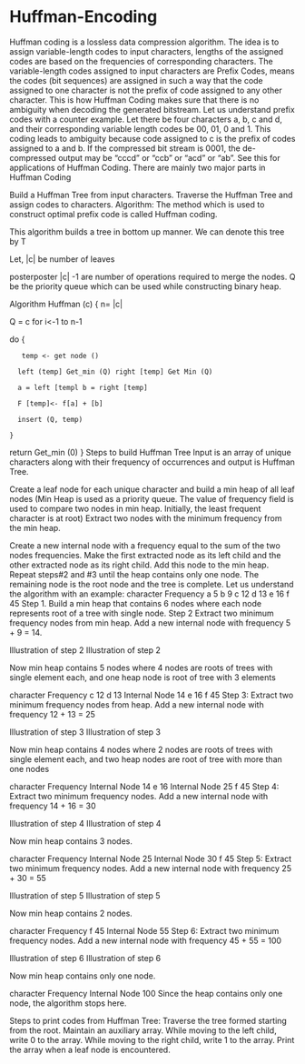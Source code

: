 # Huffman-Encoding

Huffman coding is a lossless data compression algorithm. The idea is to assign variable-length codes to input characters, lengths of the assigned codes are based on the frequencies of corresponding characters. 
The variable-length codes assigned to input characters are Prefix Codes, means the codes (bit sequences) are assigned in such a way that the code assigned to one character is not the prefix of code assigned to any other character. This is how Huffman Coding makes sure that there is no ambiguity when decoding the generated bitstream. 
Let us understand prefix codes with a counter example. Let there be four characters a, b, c and d, and their corresponding variable length codes be 00, 01, 0 and 1. This coding leads to ambiguity because code assigned to c is the prefix of codes assigned to a and b. If the compressed bit stream is 0001, the de-compressed output may be “cccd” or “ccb” or “acd” or “ab”.
See this for applications of Huffman Coding. 
There are mainly two major parts in Huffman Coding

Build a Huffman Tree from input characters.
Traverse the Huffman Tree and assign codes to characters.
Algorithm:
The method which is used to construct optimal prefix code is called Huffman coding.

 This algorithm builds a tree in bottom up manner. We can denote this tree by T

Let, |c| be number of leaves

posterposter 
|c| -1 are number of operations required to merge the nodes. Q be the priority queue which can be used while constructing binary heap.

Algorithm Huffman (c)
{
   n= |c| 

   Q = c 
   for i<-1 to n-1

   do
   {

       temp <- get node ()

      left (temp] Get_min (Q) right [temp] Get Min (Q)

      a = left [templ b = right [temp]

      F [temp]<- f[a] + [b]

      insert (Q, temp)

    }

return Get_min (0)
}
Steps to build Huffman Tree
Input is an array of unique characters along with their frequency of occurrences and output is Huffman Tree. 

Create a leaf node for each unique character and build a min heap of all leaf nodes (Min Heap is used as a priority queue. The value of frequency field is used to compare two nodes in min heap. Initially, the least frequent character is at root)
Extract two nodes with the minimum frequency from the min heap.
 
Create a new internal node with a frequency equal to the sum of the two nodes frequencies. Make the first extracted node as its left child and the other extracted node as its right child. Add this node to the min heap.
Repeat steps#2 and #3 until the heap contains only one node. The remaining node is the root node and the tree is complete.
Let us understand the algorithm with an example:
character   Frequency
    a            5
    b           9
    c           12
    d           13
    e           16
    f           45
Step 1. Build a min heap that contains 6 nodes where each node represents root of a tree with single node.
Step 2 Extract two minimum frequency nodes from min heap. Add a new internal node with frequency 5 + 9 = 14. 
 

Illustration of step 2
Illustration of step 2


Now min heap contains 5 nodes where 4 nodes are roots of trees with single element each, and one heap node is root of tree with 3 elements

character           Frequency
       c               12
       d               13
 Internal Node         14
       e               16
       f                45
Step 3: Extract two minimum frequency nodes from heap. Add a new internal node with frequency 12 + 13 = 25
 

Illustration of step 3
Illustration of step 3


Now min heap contains 4 nodes where 2 nodes are roots of trees with single element each, and two heap nodes are root of tree with more than one nodes

character           Frequency
Internal Node          14
       e               16
Internal Node          25
       f               45
Step 4: Extract two minimum frequency nodes. Add a new internal node with frequency 14 + 16 = 30
 

Illustration of step 4
Illustration of step 4


Now min heap contains 3 nodes.

character          Frequency
Internal Node         25
Internal Node         30
      f               45 
Step 5: Extract two minimum frequency nodes. Add a new internal node with frequency 25 + 30 = 55
 

Illustration of step 5
Illustration of step 5


Now min heap contains 2 nodes.

character     Frequency
       f         45
Internal Node    55
Step 6: Extract two minimum frequency nodes. Add a new internal node with frequency 45 + 55 = 100
 

Illustration of step 6
Illustration of step 6


Now min heap contains only one node.

character      Frequency
Internal Node    100
Since the heap contains only one node, the algorithm stops here.

Steps to print codes from Huffman Tree:
Traverse the tree formed starting from the root. Maintain an auxiliary array. While moving to the left child, write 0 to the array. While moving to the right child, write 1 to the array. Print the array when a leaf node is encountered.
